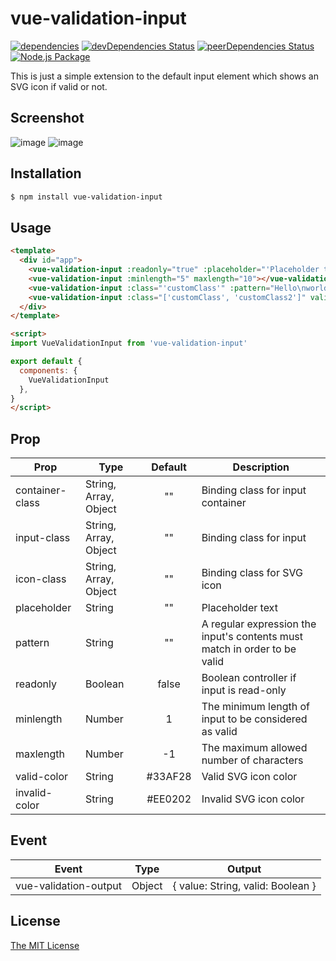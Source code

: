 # vue-validation-input

[![dependencies](https://david-dm.org/riyuuryu/vue-validation-input.svg)](https://david-dm.org/riyuuryu/vue-validation-input.svg)
[![devDependencies Status](https://status.david-dm.org/gh/riyuuryu/vue-validation-input.svg?type=dev)](https://david-dm.org/riyuuryu/vue-validation-input?type=dev)
[![peerDependencies Status](https://status.david-dm.org/gh/riyuuryu/vue-validation-input.svg?type=peer)](https://david-dm.org/riyuuryu/vue-validation-input?type=peer)
[![Node.js Package](https://github.com/riyuuryu/vue-validation-input/actions/workflows/npm-publish.yml/badge.svg?branch=main)](https://github.com/riyuuryu/vue-validation-input/actions/workflows/npm-publish.yml)

This is just a simple extension to the default input element which shows an SVG icon if valid or not.

## Screenshot
![image](https://user-images.githubusercontent.com/70732026/115116282-5baa5880-9fcb-11eb-8f92-bc7a18d08422.png)
![image](https://user-images.githubusercontent.com/70732026/115116323-83012580-9fcb-11eb-9810-ff219c4b069f.png)

## Installation

```bash
$ npm install vue-validation-input
```

## Usage
```html
<template>
  <div id="app">
    <vue-validation-input :readonly="true" :placeholder="'Placeholder text'"></vue-validation-input>
    <vue-validation-input :minlength="5" maxlength="10"></vue-validation-input>
    <vue-validation-input :class="'customClass'" :pattern="Hello\nworld"></vue-validation-input>
    <vue-validation-input :class="['customClass', 'customClass2']" valid-color="'green'"></vue-validation-input>
  </div>
</template>

<script>
import VueValidationInput from 'vue-validation-input'

export default {
  components: {
    VueValidationInput
  },
}
</script>
```

## Prop

| Prop                          | Type               | Default     | Description                              |
|-------------------------------|--------------------|:-----------:|------------------------------------------|
| container-class               | String, Array, Object | ""       | Binding class for input container |
| input-class                   | String, Array, Object | ""       | Binding class for input |
| icon-class                    | String, Array, Object | ""       | Binding class for SVG icon |
| placeholder                   | String             | ""          | Placeholder text |
| pattern                       | String             | ""          | A regular expression the input's contents must match in order to be valid |
| readonly                      | Boolean            | false       | Boolean controller if input is read-only |
| minlength                     | Number             | 1           | The minimum length of input to be considered as valid |
| maxlength                     | Number             | -1          | The maximum allowed number of characters |
| valid-color                   | String             | #33AF28 | Valid SVG icon color |
| invalid-color                 | String             | #EE0202 | Invalid SVG icon color |

## Event

| Event                          | Type               | Output                     |
|--------------------------------|--------------------|----------------------------|
| vue-validation-output          | Object             | { value: String, valid: Boolean } |


## License

[The MIT License](http://opensource.org/licenses/MIT)
